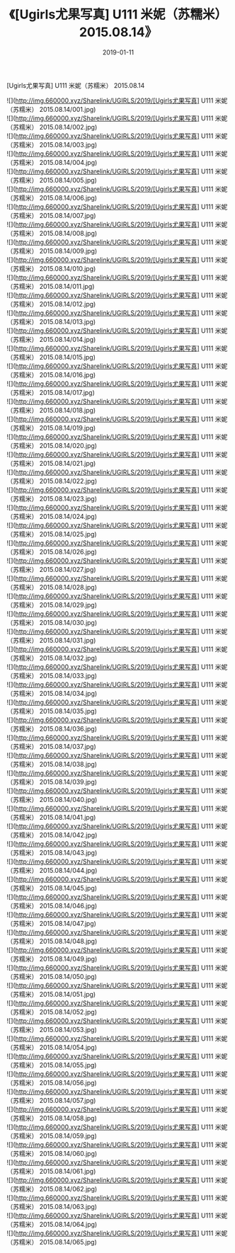 ﻿---
layout: post
title:  《[Ugirls尤果写真] U111 米妮（苏糯米） 2015.08.14》
date:   2019-01-11
img: http://img.660000.xyz/Sharelink/UGIRLS/2019/[Ugirls尤果写真] U111 米妮（苏糯米） 2015.08.14/000.jpg
categories: [美女, 清纯, 唯美]
---

[Ugirls尤果写真] U111 米妮（苏糯米） 2015.08.14

 ![](http://img.660000.xyz/Sharelink/UGIRLS/2019/[Ugirls尤果写真] U111 米妮（苏糯米） 2015.08.14/001.jpg) <br>![](http://img.660000.xyz/Sharelink/UGIRLS/2019/[Ugirls尤果写真] U111 米妮（苏糯米） 2015.08.14/002.jpg) <br>![](http://img.660000.xyz/Sharelink/UGIRLS/2019/[Ugirls尤果写真] U111 米妮（苏糯米） 2015.08.14/003.jpg) <br>![](http://img.660000.xyz/Sharelink/UGIRLS/2019/[Ugirls尤果写真] U111 米妮（苏糯米） 2015.08.14/004.jpg) <br>![](http://img.660000.xyz/Sharelink/UGIRLS/2019/[Ugirls尤果写真] U111 米妮（苏糯米） 2015.08.14/005.jpg) <br>![](http://img.660000.xyz/Sharelink/UGIRLS/2019/[Ugirls尤果写真] U111 米妮（苏糯米） 2015.08.14/006.jpg) <br>![](http://img.660000.xyz/Sharelink/UGIRLS/2019/[Ugirls尤果写真] U111 米妮（苏糯米） 2015.08.14/007.jpg) <br>![](http://img.660000.xyz/Sharelink/UGIRLS/2019/[Ugirls尤果写真] U111 米妮（苏糯米） 2015.08.14/008.jpg) <br>![](http://img.660000.xyz/Sharelink/UGIRLS/2019/[Ugirls尤果写真] U111 米妮（苏糯米） 2015.08.14/009.jpg) <br>![](http://img.660000.xyz/Sharelink/UGIRLS/2019/[Ugirls尤果写真] U111 米妮（苏糯米） 2015.08.14/010.jpg) <br>![](http://img.660000.xyz/Sharelink/UGIRLS/2019/[Ugirls尤果写真] U111 米妮（苏糯米） 2015.08.14/011.jpg) <br>![](http://img.660000.xyz/Sharelink/UGIRLS/2019/[Ugirls尤果写真] U111 米妮（苏糯米） 2015.08.14/012.jpg) <br>![](http://img.660000.xyz/Sharelink/UGIRLS/2019/[Ugirls尤果写真] U111 米妮（苏糯米） 2015.08.14/013.jpg) <br>![](http://img.660000.xyz/Sharelink/UGIRLS/2019/[Ugirls尤果写真] U111 米妮（苏糯米） 2015.08.14/014.jpg) <br>![](http://img.660000.xyz/Sharelink/UGIRLS/2019/[Ugirls尤果写真] U111 米妮（苏糯米） 2015.08.14/015.jpg) <br>![](http://img.660000.xyz/Sharelink/UGIRLS/2019/[Ugirls尤果写真] U111 米妮（苏糯米） 2015.08.14/016.jpg) <br>![](http://img.660000.xyz/Sharelink/UGIRLS/2019/[Ugirls尤果写真] U111 米妮（苏糯米） 2015.08.14/017.jpg) <br>![](http://img.660000.xyz/Sharelink/UGIRLS/2019/[Ugirls尤果写真] U111 米妮（苏糯米） 2015.08.14/018.jpg) <br>![](http://img.660000.xyz/Sharelink/UGIRLS/2019/[Ugirls尤果写真] U111 米妮（苏糯米） 2015.08.14/019.jpg) <br>![](http://img.660000.xyz/Sharelink/UGIRLS/2019/[Ugirls尤果写真] U111 米妮（苏糯米） 2015.08.14/020.jpg) <br>![](http://img.660000.xyz/Sharelink/UGIRLS/2019/[Ugirls尤果写真] U111 米妮（苏糯米） 2015.08.14/021.jpg) <br>![](http://img.660000.xyz/Sharelink/UGIRLS/2019/[Ugirls尤果写真] U111 米妮（苏糯米） 2015.08.14/022.jpg) <br>![](http://img.660000.xyz/Sharelink/UGIRLS/2019/[Ugirls尤果写真] U111 米妮（苏糯米） 2015.08.14/023.jpg) <br>![](http://img.660000.xyz/Sharelink/UGIRLS/2019/[Ugirls尤果写真] U111 米妮（苏糯米） 2015.08.14/024.jpg) <br>![](http://img.660000.xyz/Sharelink/UGIRLS/2019/[Ugirls尤果写真] U111 米妮（苏糯米） 2015.08.14/025.jpg) <br>![](http://img.660000.xyz/Sharelink/UGIRLS/2019/[Ugirls尤果写真] U111 米妮（苏糯米） 2015.08.14/026.jpg) <br>![](http://img.660000.xyz/Sharelink/UGIRLS/2019/[Ugirls尤果写真] U111 米妮（苏糯米） 2015.08.14/027.jpg) <br>![](http://img.660000.xyz/Sharelink/UGIRLS/2019/[Ugirls尤果写真] U111 米妮（苏糯米） 2015.08.14/028.jpg) <br>![](http://img.660000.xyz/Sharelink/UGIRLS/2019/[Ugirls尤果写真] U111 米妮（苏糯米） 2015.08.14/029.jpg) <br>![](http://img.660000.xyz/Sharelink/UGIRLS/2019/[Ugirls尤果写真] U111 米妮（苏糯米） 2015.08.14/030.jpg) <br>![](http://img.660000.xyz/Sharelink/UGIRLS/2019/[Ugirls尤果写真] U111 米妮（苏糯米） 2015.08.14/031.jpg) <br>![](http://img.660000.xyz/Sharelink/UGIRLS/2019/[Ugirls尤果写真] U111 米妮（苏糯米） 2015.08.14/032.jpg) <br>![](http://img.660000.xyz/Sharelink/UGIRLS/2019/[Ugirls尤果写真] U111 米妮（苏糯米） 2015.08.14/033.jpg) <br>![](http://img.660000.xyz/Sharelink/UGIRLS/2019/[Ugirls尤果写真] U111 米妮（苏糯米） 2015.08.14/034.jpg) <br>![](http://img.660000.xyz/Sharelink/UGIRLS/2019/[Ugirls尤果写真] U111 米妮（苏糯米） 2015.08.14/035.jpg) <br>![](http://img.660000.xyz/Sharelink/UGIRLS/2019/[Ugirls尤果写真] U111 米妮（苏糯米） 2015.08.14/036.jpg) <br>![](http://img.660000.xyz/Sharelink/UGIRLS/2019/[Ugirls尤果写真] U111 米妮（苏糯米） 2015.08.14/037.jpg) <br>![](http://img.660000.xyz/Sharelink/UGIRLS/2019/[Ugirls尤果写真] U111 米妮（苏糯米） 2015.08.14/038.jpg) <br>![](http://img.660000.xyz/Sharelink/UGIRLS/2019/[Ugirls尤果写真] U111 米妮（苏糯米） 2015.08.14/039.jpg) <br>![](http://img.660000.xyz/Sharelink/UGIRLS/2019/[Ugirls尤果写真] U111 米妮（苏糯米） 2015.08.14/040.jpg) <br>![](http://img.660000.xyz/Sharelink/UGIRLS/2019/[Ugirls尤果写真] U111 米妮（苏糯米） 2015.08.14/041.jpg) <br>![](http://img.660000.xyz/Sharelink/UGIRLS/2019/[Ugirls尤果写真] U111 米妮（苏糯米） 2015.08.14/042.jpg) <br>![](http://img.660000.xyz/Sharelink/UGIRLS/2019/[Ugirls尤果写真] U111 米妮（苏糯米） 2015.08.14/043.jpg) <br>![](http://img.660000.xyz/Sharelink/UGIRLS/2019/[Ugirls尤果写真] U111 米妮（苏糯米） 2015.08.14/044.jpg) <br>![](http://img.660000.xyz/Sharelink/UGIRLS/2019/[Ugirls尤果写真] U111 米妮（苏糯米） 2015.08.14/045.jpg) <br>![](http://img.660000.xyz/Sharelink/UGIRLS/2019/[Ugirls尤果写真] U111 米妮（苏糯米） 2015.08.14/046.jpg) <br>![](http://img.660000.xyz/Sharelink/UGIRLS/2019/[Ugirls尤果写真] U111 米妮（苏糯米） 2015.08.14/047.jpg) <br>![](http://img.660000.xyz/Sharelink/UGIRLS/2019/[Ugirls尤果写真] U111 米妮（苏糯米） 2015.08.14/048.jpg) <br>![](http://img.660000.xyz/Sharelink/UGIRLS/2019/[Ugirls尤果写真] U111 米妮（苏糯米） 2015.08.14/049.jpg) <br>![](http://img.660000.xyz/Sharelink/UGIRLS/2019/[Ugirls尤果写真] U111 米妮（苏糯米） 2015.08.14/050.jpg) <br>![](http://img.660000.xyz/Sharelink/UGIRLS/2019/[Ugirls尤果写真] U111 米妮（苏糯米） 2015.08.14/051.jpg) <br>![](http://img.660000.xyz/Sharelink/UGIRLS/2019/[Ugirls尤果写真] U111 米妮（苏糯米） 2015.08.14/052.jpg) <br>![](http://img.660000.xyz/Sharelink/UGIRLS/2019/[Ugirls尤果写真] U111 米妮（苏糯米） 2015.08.14/053.jpg) <br>![](http://img.660000.xyz/Sharelink/UGIRLS/2019/[Ugirls尤果写真] U111 米妮（苏糯米） 2015.08.14/054.jpg) <br>![](http://img.660000.xyz/Sharelink/UGIRLS/2019/[Ugirls尤果写真] U111 米妮（苏糯米） 2015.08.14/055.jpg) <br>![](http://img.660000.xyz/Sharelink/UGIRLS/2019/[Ugirls尤果写真] U111 米妮（苏糯米） 2015.08.14/056.jpg) <br>![](http://img.660000.xyz/Sharelink/UGIRLS/2019/[Ugirls尤果写真] U111 米妮（苏糯米） 2015.08.14/057.jpg) <br>![](http://img.660000.xyz/Sharelink/UGIRLS/2019/[Ugirls尤果写真] U111 米妮（苏糯米） 2015.08.14/058.jpg) <br>![](http://img.660000.xyz/Sharelink/UGIRLS/2019/[Ugirls尤果写真] U111 米妮（苏糯米） 2015.08.14/059.jpg) <br>![](http://img.660000.xyz/Sharelink/UGIRLS/2019/[Ugirls尤果写真] U111 米妮（苏糯米） 2015.08.14/060.jpg) <br>![](http://img.660000.xyz/Sharelink/UGIRLS/2019/[Ugirls尤果写真] U111 米妮（苏糯米） 2015.08.14/061.jpg) <br>![](http://img.660000.xyz/Sharelink/UGIRLS/2019/[Ugirls尤果写真] U111 米妮（苏糯米） 2015.08.14/062.jpg) <br>![](http://img.660000.xyz/Sharelink/UGIRLS/2019/[Ugirls尤果写真] U111 米妮（苏糯米） 2015.08.14/063.jpg) <br>![](http://img.660000.xyz/Sharelink/UGIRLS/2019/[Ugirls尤果写真] U111 米妮（苏糯米） 2015.08.14/064.jpg) <br>![](http://img.660000.xyz/Sharelink/UGIRLS/2019/[Ugirls尤果写真] U111 米妮（苏糯米） 2015.08.14/065.jpg) <br>